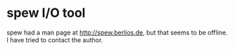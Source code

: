 # spew I/O tool

spew had a man page at http://spew.berlios.de, but that seems to be offline.  I have tried to contact the author.

